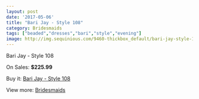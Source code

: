 ```yaml
---
layout: post
date: '2017-05-06'
title: "Bari Jay - Style 108"
category: Bridesmaids
tags: ["beaded","dresses","bari","style","evening"]
image: http://img.sequinious.com/9460-thickbox_default/bari-jay-style-108.jpg
---
```

Bari Jay - Style 108

On Sales: **$225.99**
<a href="https://www.sequinious.com/bridesmaids/4095-bari-jay-style-108.html"><amp-img layout="responsive" width="600" height="600" src="//img.sequinious.com/9460-thickbox_default/bari-jay-style-108.jpg" alt="Bari Jay - Style 108 0" /></a>
<a href="https://www.sequinious.com/bridesmaids/4095-bari-jay-style-108.html"><amp-img layout="responsive" width="600" height="600" src="//img.sequinious.com/9461-thickbox_default/bari-jay-style-108.jpg" alt="Bari Jay - Style 108 1" /></a>

Buy it: [Bari Jay - Style 108](https://www.sequinious.com/bridesmaids/4095-bari-jay-style-108.html "Bari Jay - Style 108")

View more: [Bridesmaids](https://www.sequinious.com/3-bridesmaids "Bridesmaids")